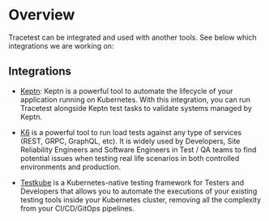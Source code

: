 # Overview

Tracetest can be integrated and used with another tools. See below which integrations we are working on:

## Integrations

- [Keptn](./keptn.md): Keptn is a powerful tool to automate the lifecycle of your application running on Kubernetes. With this integration, you can run Tracetest alongside Keptn test tasks to validate systems managed by Keptn.

- [K6](./k6.md) is a powerful tool to run load tests against any type of services (REST, GRPC, GraphQL, etc). It is widely used by Developers, Site Reliability Engineers and Software Engineers in Test / QA teams to find potential issues when testing real life scenarios in both controlled environments and production.

- [Testkube](./testkube.md) is a Kubernetes-native testing framework for Testers and Developers that allows you to automate the executions of your existing testing tools inside your Kubernetes cluster, removing all the complexity from your CI/CD/GitOps pipelines.
